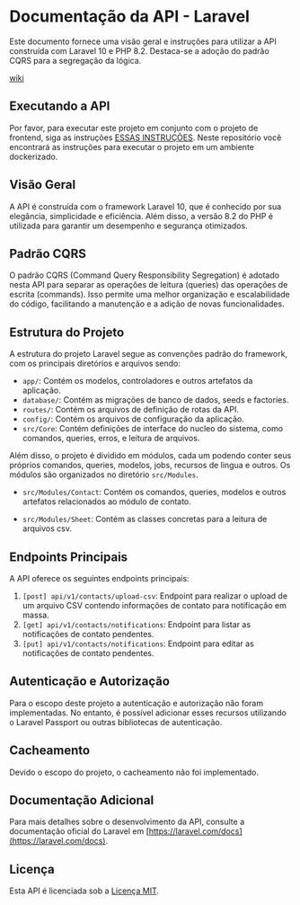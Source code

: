 # Documentação da API - Laravel

Este documento fornece uma visão geral e instruções para utilizar a API construída com Laravel 10 e PHP 8.2. Destaca-se a adoção do padrão CQRS para a segregação da lógica.

[wiki](https://github.com/lucascardial/xpto-notifications-api/wiki)

## Executando a API
Por favor, para executar este projeto em conjunto com o projeto de frontend, siga as instruções [ESSAS INSTRUÇÕES](https://github.com/lucascardial/xpto-notifications-docker). Neste repositório você encontrará as instruções para executar o projeto em um ambiente dockerizado.

## Visão Geral

A API é construída com o framework Laravel 10, que é conhecido por sua elegância, simplicidade e eficiência. Além disso, a versão 8.2 do PHP é utilizada para garantir um desempenho e segurança otimizados.

## Padrão CQRS

O padrão CQRS (Command Query Responsibility Segregation) é adotado nesta API para separar as operações de leitura (queries) das operações de escrita (commands). Isso permite uma melhor organização e escalabilidade do código, facilitando a manutenção e a adição de novas funcionalidades.

## Estrutura do Projeto

A estrutura do projeto Laravel segue as convenções padrão do framework, com os principais diretórios e arquivos sendo:

- `app/`: Contém os modelos, controladores e outros artefatos da aplicação.
- `database/`: Contém as migrações de banco de dados, seeds e factories.
- `routes/`: Contém os arquivos de definição de rotas da API.
- `config/`: Contém os arquivos de configuração da aplicação.
- `src/Core`: Contém definições de interface do nucleo do sistema, como comandos, queries, erros, e leitura de arquivos.

Além disso, o projeto é dividido em módulos, cada um podendo conter seus próprios comandos, queries, modelos, jobs, recursos de lingua e outros. Os módulos são organizados no diretório `src/Modules`.

- `src/Modules/Contact`: Contém os comandos, queries, modelos e outros artefatos relacionados ao módulo de contato.

- `src/Modules/Sheet`: Contém as classes concretas para a leitura de arquivos csv.

## Endpoints Principais

A API oferece os seguintes endpoints principais:

1. `[post] api/v1/contacts/upload-csv`: Endpoint para realizar o upload de um arquivo CSV contendo informações de contato para notificação em massa.
2. `[get] api/v1/contacts/notifications`: Endpoint para listar as notificações de contato pendentes.
3. `[put] api/v1/contacts/notifications`: Endpoint para editar as notificações de contato pendentes.

## Autenticação e Autorização

Para o escopo deste projeto a autenticação e autorização não foram implementadas. No entanto, é possível adicionar esses recursos utilizando o Laravel Passport ou outras bibliotecas de autenticação.

## Cacheamento

Devido o escopo do projeto, o cacheamento não foi implementado.

## Documentação Adicional

Para mais detalhes sobre o desenvolvimento da API, consulte a documentação oficial do Laravel em [https://laravel.com/docs](https://laravel.com/docs).


## Licença

Esta API é licenciada sob a [Licença MIT](https://pt.wikipedia.org/wiki/Licen%C3%A7a_MIT).
